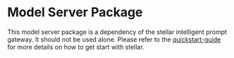 # Model Server Package #
This model server package is a dependency of the stellar intelligent prompt gateway. It should not be used alone. Please refer to the [quickstart-guide](https://github.com/stellarlaboratory/stellar?tab=readme-ov-file#quickstart) for more details on how to get start with stellar.
